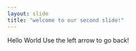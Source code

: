 ```yaml
---
layout: slide
title: "welcome to our second slide!"
---
```

Hello World
Use the left arrow to go back!